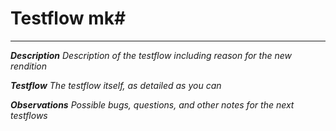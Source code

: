 # Testflow mk#
---
***Description***
_Description of the testflow including reason for the new rendition_


***Testflow***
_The testflow itself, as detailed as you can_


***Observations***
_Possible bugs, questions, and other notes for the next testflows_


 
